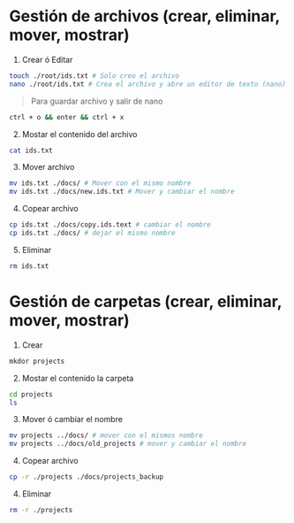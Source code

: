 # Gestión de archivos (crear, eliminar, mover, mostrar)

1. Crear ó Editar 
```bash
touch ./root/ids.txt # Solo creo el archivo
nano ./root/ids.txt # Crea el archivo y abre un editor de texto (nano)
```
> Para guardar archivo y salir de nano
```bash
ctrl + o && enter && ctrl + x
``` 

2. Mostar el contenido del archivo
```bash
cat ids.txt
```


3. Mover archivo
```bash
mv ids.txt ./docs/ # Mover con el mismo nombre
mv ids.txt ./docs/new.ids.txt # Mover y cambiar el nombre
```


4. Copear archivo
```bash
cp ids.txt ./docs/copy.ids.text # cambiar el nombre
cp ids.txt ./docs/ # dejar el mismo nombre
```

5. Eliminar
```bash
rm ids.txt
```

# Gestión de carpetas (crear, eliminar, mover, mostrar)

1. Crear
```bash
mkdor projects
```
 
2. Mostar el contenido la carpeta
```bash
cd projects
ls
```

3. Mover ó cambiar el nombre
```bash
mv projects ../docs/ # mover con el mismos nombre 
mv projects ../docs/old_projects # mover y cambiar el nombre 
```


4. Copear archivo
```bash
cp -r ./projects ./docs/projects_backup 
```

4. Eliminar
```bash
rm -r ./projects 
```



